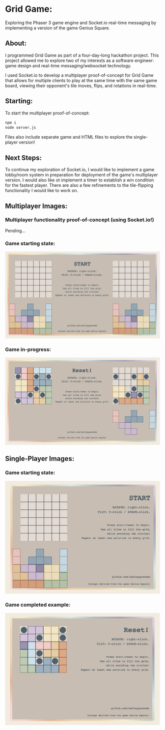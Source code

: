 # Grid Game:

Exploring the Phaser 3 game engine and Socket.io real-time messaging by implementing a version of the game Genius Square.

## About:

I programmed Grid Game as part of a four-day-long hackathon project. This project allowed me to explore two of my interests as a software engineer: game design and real-time messaging/websocket technology.

I used Socket.io to develop a multiplayer proof-of-concept for Grid Game that allows for multiple clients to play at the same time with the same game board, viewing their opponent's tile moves, flips, and rotations in real-time.

## Starting:

To start the multiplayer proof-of-concept:

```bash
npm i
node server.js
```

Files also include separate game and HTML files to explore the single-player version!

## Next Steps:

To continue my exploration of Socket.io, I would like to implement a game lobby/room system in preparation for deployment of the game's multiplayer version. I would also like ot implement a timer to establish a win condition for the fastest player. There are also a few refinements to the tile-flipping functionality I would like to work on.

## Multiplayer Images:

### Multiplayer functionality proof-of-concept (using Socket.io!)

Pending...

### Game starting state:

![Multiplayer-start-state](/public/readmeimg/multiplayerstart.png "Multiplayer start state")

### Game in-progress:

![Multiplayer-in-progress](/public/readmeimg/multiplayerinprogress.png "Multiplayer in-progress")

## Single-Player Images:

### Game starting state:

![Single-player-start-state](/public/readmeimg/singleplayerstart.png "Single-player start state")

### Game completed example:

![Single-player-completed](/public/readmeimg/singleplayercomplete.png "Single-player completed")
